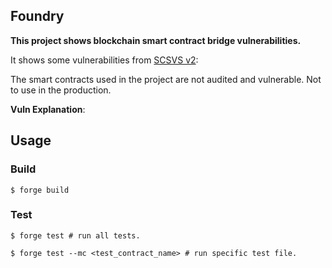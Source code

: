 ## Foundry

**This project shows blockchain smart contract bridge vulnerabilities.**

It shows some vulnerabilities from [SCSVS v2](https://github.com/ComposableSecurity/SCSVS/blob/master/2.0/0x200-Components/0x205-C5-Bridge.md):

The smart contracts used in the project are not audited and vulnerable. Not to use in the production.

**Vuln Explanation**:

## Usage

### Build

```shell
$ forge build
```

### Test
```shell
$ forge test # run all tests.
```

```shell
$ forge test --mc <test_contract_name> # run specific test file.
```

